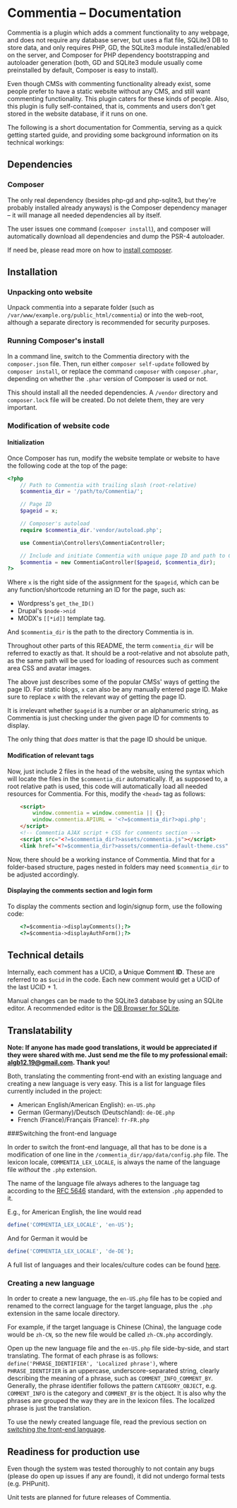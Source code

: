 # Commentia – Documentation

Commentia is a plugin which adds a comment functionality to any webpage, and does not require any database server, but uses a flat file, SQLite3 DB to store data, and only requires PHP, GD, the SQLite3 module installed/enabled on the server, and Composer for PHP dependency bootstrapping and autoloader generation (both, GD and SQLite3 module usually come preinstalled by default, Composer is easy to install).

Even though CMSs with commenting functionality already exist, some people prefer to have a static website without any CMS, and still want commenting functionality. This plugin caters for these kinds of people. Also, this plugin is fully self-contained, that is, comments and users don't get stored in the website database, if it runs on one.

The following is a short documentation for Commentia, serving as a quick getting started guide, and providing some background information on its technical workings:

## Dependencies

### Composer

The only real dependency (besides php-gd and php-sqlite3, but they're probably installed already anyways) is the Composer dependency manager – it will manage all needed dependencies all by itself.

The user issues one command (`composer install`), and composer will automatically download all dependencies and dump the PSR-4 autoloader.

If need be, please read more on how to [install composer](https://getcomposer.org/doc/00-intro.md#installation-linux-unix-osx 'Installing composer').

## Installation

### Unpacking onto website

Unpack commentia into a separate folder (such as `/var/www/example.org/public_html/commentia`) or into the web-root, although a separate directory is recommended for security purposes.

### Running Composer's install

In a command line, switch to the Commentia directory with the `composer.json` file. Then, run either `composer self-update` followed by `composer install`, or replace the command `composer` with `composer.phar`, depending on whether the `.phar` version of Composer is used or not.

This should install all the needed dependencies. A `/vendor` directory and `composer.lock` file will be created. Do not delete them, they are very important.

### Modification of website code

#### Initialization

Once Composer has run, modify the website template or website to have the following code at the top of the page:

```php
<?php
    // Path to Commentia with trailing slash (root-relative)
    $commentia_dir = '/path/to/Commentia/';

    // Page ID
    $pageid = x;

    // Composer's autoload
    require $commentia_dir.'vendor/autoload.php';

    use Commentia\Controllers\CommentiaController;

    // Include and initiate Commentia with unique page ID and path to Commentia
    $commentia = new CommentiaController($pageid, $commentia_dir);
?>
```

Where `x` is the right side of the assignment for the `$pageid`, which can be any function/shortcode returning an ID for the page, such as:

- Wordpress's `get_the_ID()`
- Drupal's `$node->nid`
- MODX's `[[*id]]` template tag.

And `$commentia_dir` is the path to the directory Commentia is in.

Throughout other parts of this README, the term `commentia_dir` will be referred to exactly as that. It should be a root-relative and not absolute path, as the same path will be used for loading of resources such as comment area CSS and avatar images.

The above just describes some of the popular CMSs' ways of getting the page ID. For static blogs, `x` can also be any manually entered page ID. Make sure to replace `x` with the relevant way of getting the page ID.

It is irrelevant whether `$pageid` is a number or an alphanumeric string, as Commentia is just checking under the given page ID for comments to display.

The only thing that _does_ matter is that the page ID should be unique.

#### Modification of relevant tags

Now, just include 2 files in the head of the website, using the syntax which will locate the files in the `$commentia_dir` automatically. If, as supposed to, a root relative path is used, this code will automatically load all needed resources for Commentia. For this, modify the `<head>` tag as follows:

```html
    <script>
        window.commentia = window.commentia || {};
        window.commentia.APIURL = '<?=$commentia_dir?>api.php';
    </script>
    <!-- Commentia AJAX script + CSS for comments section -->
    <script src="<?=$commentia_dir?>assets/commentia.js"></script>
    <link href="<?=$commentia_dir?>assets/commentia-default-theme.css" rel="stylesheet">
```

Now, there should be a working instance of Commentia. Mind that for a folder-based structure, pages nested in folders may need `$commentia_dir` to be adjusted accordingly.

#### Displaying the comments section and login form

To display the comments section and login/signup form, use the following code:

```html
    <?=$commentia->displayComments();?>
    <?=$commentia->displayAuthForm();?>
```

## Technical details

Internally, each comment has a UCID, a **U**nique **C**omment **ID**. These are referred to as `$ucid` in the code. Each new comment would get a UCID of the last UCID + 1.

Manual changes can be made to the SQLite3 database by using an SQLite editor. A recommended editor is the [DB Browser for SQLite](http://sqlitebrowser.org).

## Translatability

**Note: If anyone has made good translations, it would be appreciated if they were shared with me. Just send me the file to my professional email: algb12.19@gmail.com. Thank you!**

Both, translating the commenting front-end with an existing language and creating a new language is very easy. This is a list for language files currently included in the project:

  * American English/American English): `en-US.php`
  * German (Germany)/Deutsch (Deutschland): `de-DE.php`
  * French (France)/Français (France): `fr-FR.php`

###<a name='switch-language'>Switching the front-end language</a>

In order to switch the front-end language, all that has to be done is a modification of one line in the `/commentia_dir/app/data/config.php` file. The lexicon locale, `COMMENTIA_LEX_LOCALE`, is always the name of the language file _without_ the `.php` extension.

The name of the language file always adheres to the language tag according to the [RFC 5646](https://tools.ietf.org/html/rfc5646 'RFC 5646 standard') standard, with the extension `.php` appended to it.

E.g., for American English, the line would read

```php
define('COMMENTIA_LEX_LOCALE', 'en-US');
```

And for German it would be

```php
define('COMMENTIA_LEX_LOCALE', 'de-DE');
```

A full list of languages and their locales/culture codes can be found [here](http://download1.parallels.com/SiteBuilder/Windows/docs/3.2/en_US/sitebulder-3.2-win-sdk-localization-pack-creation-guide/30801.htm 'List of Culture Codes').

### Creating a new language

In order to create a new language, the `en-US.php` file has to be copied and renamed to the correct language for the target language, plus the `.php` extension in the same locale directory.

For example, if the target language is Chinese (China), the language code would be `zh-CN`, so the new file would be called `zh-CN.php` accordingly.

Open up the new language file and the `en-US.php` file side-by-side, and start translating. The format of each phrase is as follows: `define('PHRASE_IDENTIFIER', 'Localized phrase')`, where `PHRASE_IDENTIFIER` is an uppercase, underscore-separated string, clearly describing the meaning of a phrase, such as `COMMENT_INFO_COMMENT_BY`. Generally, the phrase identifier follows the pattern `CATEGORY_OBJECT`, e.g. `COMMENT_INFO` is the category and `COMMENT_BY` is the object. It is also why the phrases are grouped the way they are in the lexicon files. The localized phrase is just the translation.

To use the newly created language file, read the previous section on [switching the front-end language](#switch-language).

## Readiness for production use

Even though the system was tested thoroughly to not contain any bugs (please do open up issues if any are found), it did not undergo formal tests (e.g. PHPunit).

Unit tests are planned for future releases of Commentia.
